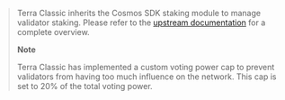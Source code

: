 > Terra Classic inherits the Cosmos SDK staking module to manage validator staking. Please refer to the [upstream documentation](https://docs.cosmos.network/main/modules/staking/) for a complete overview.
>
>
> **Note**
>
> Terra Classic has implemented a custom voting power cap to prevent validators from having too much influence on the network. This cap is set to 20% of the total voting power.
